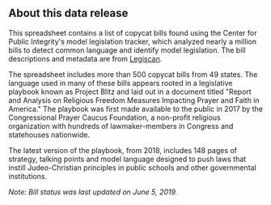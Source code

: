 ## About this data release

This spreadsheet contains a list of copycat bills found using the Center for Public Integrity's model legislation tracker, which analyzed nearly a million bills to detect common language and identify model legislation. The bill descriptions and metadata are from [Legiscan](https://legiscan.com/).

The spreadsheet includes more than 500 copycat bills from 49 states. The language used in many of these bills appears rooted in a  legislative playbook known as Project Blitz and laid out in a document titled "Report and Analysis on Religious Freedom Measures Impacting Prayer and Faith in America." The playbook was first made available to the public in 2017 by the Congressional Prayer Caucus Foundation, a non-profit religious organization with hundreds of lawmaker-members in Congress and statehouses nationwide.

The latest version of the playbook, from 2018, includes 148 pages of strategy, talking points and model language designed to push laws that instill Judeo-Christian principles in public schools and other governmental institutions.

_Note: Bill status was last updated on June 5, 2019._
